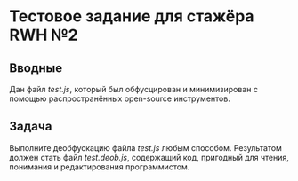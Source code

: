 # Тестовое задание для стажёра RWH №2

## Вводные

Дан файл _test.js_, который был обфусцирован и минимизирован с помощью распространённых open-source инструментов.

## Задача

Выполните деобфускацию файла _test.js_ любым способом. Результатом должен стать файл _test.deob.js_, содержащий код, пригодный для чтения, понимания и редактирования программистом.
